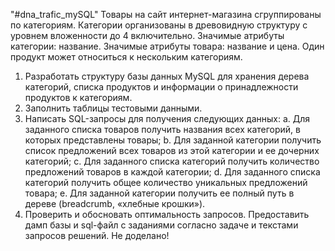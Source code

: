 "#dna_trafic_mySQL" 
Товары на сайт интернет-магазина сгруппированы по категориям. Категории организованы в древовидную структуру с уровнем вложенности до 4 включительно. Значимые атрибуты категории: название. Значимые атрибуты товара: название и цена. Один продукт может относиться к нескольким категориям.
1. Разработать структуру базы данных MySQL для хранения дерева категорий, списка продуктов и информации о принадлежности продуктов к категориям.
2. Заполнить таблицы тестовыми данными.
3. Написать SQL-запросы для получения следующих данных:
a. Для заданного списка товаров получить названия всех категорий, в которых представлены товары;
b. Для заданной категории получить список предложений всех товаров из этой категории и ее дочерних категорий;
c. Для заданного списка категорий получить количество предложений товаров в каждой категории;
d. Для заданного списка категорий получить общее количество уникальных предложений
товара;
e. Для заданной категории получить ее полный путь в дереве (breadcrumb, «хлебные
крошки»).
4. Проверить и обосновать оптимальность запросов.
Предоставить дамп базы и sql-файл с заданиями согласно задаче и текстами запросов решений.
Не доделано!